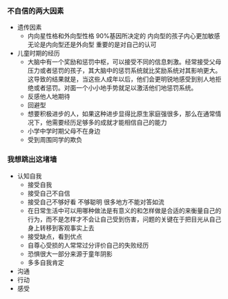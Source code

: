 ### 不自信的两大因素
- 遗传因素
	- 内向星性格和外向型性格 90%基因所决定的 内向型的孩子内心更加敏感 无论是内向型还是外向型 重要的是对自己的认可
- 儿童时期的经历
	- 大脑中有一个奖励和惩罚中枢，可以接受不同的信息刺激。经常接受父母压力或者惩罚的孩子，其大脑中的惩罚系统就比奖励系统对其影响更大。这导致的结果就是，当这些人成年以后，他们会更明锐地感受到别人地拒绝或者惩罚。对面一个小小地手势就足以激活他们地惩罚系统。
	- 反感他人地期待
	- 回避型
	- 想要积极进步的人，如果这种进步显得比原生家庭强很多，那么在通常情况下，他需要经历足够多的成就才能相信自己的能力
	- 小学中学时期父母不在身边
	- 受到周围同学的欺负

### 我想跳出这堵墙
- 认知自我
	- 接受自我
	- 接受自己不自信
	- 接受自己不够好看 不够聪明 很多地方不能对答如流
	- 在日常生活中可以用哪种做法是有意义的和怎样做是合适的来衡量自己的行为，而不是怎样才不会让自己受到伤害，问题的关键在于把目光从自己身上转移到客观事实上去
	- 接受缺点，看到优点
	- 自尊心受损的人常常过分评价自己的失败经历
	- 恐惧很大一部分来源于童年阴影
	- 多多自我肯定
- 沟通
- 行动
- 感受